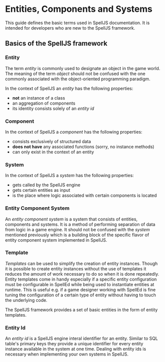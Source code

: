 # Entities, Components and Systems

This guide defines the basic terms used in SpellJS documentation. It is intended
for developers who are new to the SpellJS framework.


## Basics of the SpellJS framework

### Entity

The term *entity* is commonly used to designate an object in the game world. The meaning of the term *object* should not be confused with the
one commonly associated with the object-oriented programming paradigm.

In the context of SpellJS an *entity* has the following properties:

* **not** an instance of a class
* an aggregation of components
* its identity consists solely of an *entity id*


### Component

In the context of SpellJS a *component* has the following properties:

* consists exclusively of structured data
* **does not have** any associated functions (sorry, no instance methods)
* can only exist in the context of an entity


### System

In the context of SpellJS a *system* has the following properties:

* gets called by the SpellJS engine
* gets certain entities as input
* is the place where logic associated with certain components is located


### Entity Component System

An *entity component system* is a system that consists of entities, components and systems. It is a method of performing separation of data from logic
in a game engine. It should not be confused with the *system* mentioned previously which is a building block of the specific flavor of entity component system
implemented in SpellJS.


### Template

*Templates* can be used to simplify the creation of entity instances. Though it is possible to create entity instances without the use of templates it reduces
the amount of work necessary to do so when it is done repeatedly. Entity templates come in handy especially if a specific entity configuration must be
configurable in SpellEd while being used to instantiate entities at runtime. This is useful e.g. if a game designer working with SpellEd is fine tuning the
configuration of a certain type of entity without having to touch the underlying code.

The SpellJS framework provides a set of basic entities in the form of entity templates.


### Entity Id

An *entity id* is a SpellJS engine interal identifier for an entity. Similar to SQL table's primary keys they provide a unique identifier for every entity
instance available in the system at one time. Dealing with entity ids is necessary when implementing your own systems in SpellJS.
